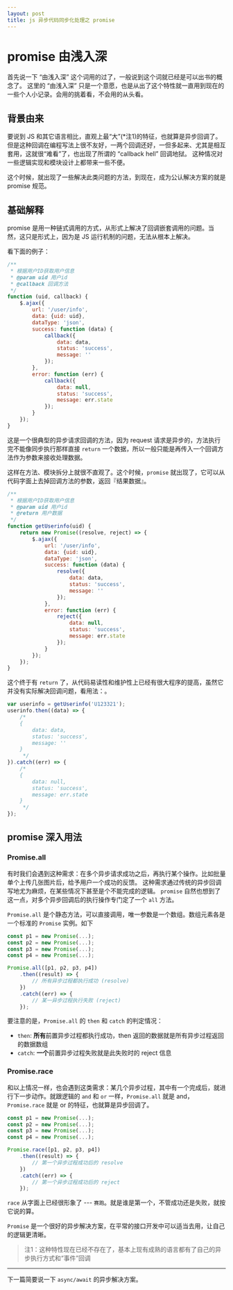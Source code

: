 ```yaml
---
layout: post
title: js 异步代码同步化处理之 promise
---
```


# promise 由浅入深

首先说一下 “由浅入深” 这个词用的过了，一般说到这个词就已经是可以出书的概念了。
这里的 “由浅入深” 只是一个意愿，也是从出了这个特性就一直用到现在的一些个人小记录。会用的挑着看，不会用的从头看。

## 背景由来

要说到 JS 和其它语言相比，直观上最“大”(*注1)的特征，也就算是异步回调了。
但是这种回调在编程写法上很不友好，一两个回调还好，一但多起来、尤其是相互套用，这就很“难看”了，也出现了所谓的 “callback hell” 回调地狱。
这种情况对一些逻辑实现和模块设计上都带来一些不便。

这个时候，就出现了一些解决此类问题的方法，到现在，成为公认解决方案的就是 promise 规范。

## 基础解释

promise 是用一种链式调用的方式，从形式上解决了回调嵌套调用的问题。当然，这只是形式上，因为是 JS 运行机制的问题，无法从根本上解决。

看下面的例子：

~~~javascript
/**
 * 根据用户ID获取用户信息
 * @param uid 用户id
 * @callback 回调方法
 */
function (uid, callback) {
    $.ajax({
        url: '/user/info',
        data: {uid: uid},
        dataType: 'json',
        success: function (data) {
            callback({
                data: data,
                status: 'success',
                message: ''
            });
        },
        error: function (err) {
            callback({
                data: null,
                status: 'success',
                message: err.state
            });
        }
    });
}
~~~

这是一个很典型的异步请求回调的方法，因为 request 请求是异步的，方法执行完不能像同步执行那样直接 `return` 一个数据，所以一般只能是再传入一个回调方法作为参数来接收处理数据。

这样在方法、模块拆分上就很不直观了。这个时候，`promise` 就出现了，它可以从代码字面上去掉回调方法的参数，返回『结果数据』。

~~~javascript
/**
 * 根据用户ID获取用户信息
 * @param uid 用户id
 * @return 用户数据
 */
function getUserinfo(uid) {
    return new Promise((resolve, reject) => {
        $.ajax({
            url: '/user/info',
            data: {uid: uid},
            dataType: 'json',
            success: function (data) {
                resolve({
                    data: data,
                    status: 'success',
                    message: ''
                });
            },
            error: function (err) {
                reject({
                    data: null,
                    status: 'success',
                    message: err.state
                });
            }
        });
    });
}
~~~

这个终于有 `return` 了，从代码易读性和维护性上已经有很大程序的提高，虽然它并没有实际解决回调问题，看用法：。

~~~javascript
var userinfo = getUserinfo('U123321');
userinfo.then((data) => {
    /*
    {
        data: data,
        status: 'success',
        message: ''
    }
     */
}).catch((err) => {
    /*
    {
        data: null,
        status: 'success',
        message: err.state
    }
     */
});
~~~

## promise 深入用法

### Promise.all

有时我们会遇到这种需求：在多个异步请求成功之后，再执行某个操作。比如批量单个上传几张图片后，给予用户一个成功的反馈。
这种需求通过传统的异步回调写地尤为麻烦，在某些情况下甚至是个不能完成的逻辑。
`promise` 自然也想到了这一点，对多个异步回调后的执行操作专门定了一个 `all` 方法。

`Promise.all` 是个静态方法，可以直接调用，唯一参数是一个数组。数组元素各是一个标准的 `Promise` 实例。如下

~~~javascript
const p1 = new Promise(...);
const p2 = new Promise(...);
const p3 = new Promise(...);
const p4 = new Promise(...);

Promise.all([p1, p2, p3, p4])
    .then((result) => {
        // 所有异步过程都执行成功 (resolve)
    })
    .catch((err) => {
        // 某一异步过程执行失败 (reject)
    });
~~~

要注意的是，`Promise.all` 的 `then` 和 `catch` 的判定情况：

* `then`: **所有**前置异步过程都执行成功，then 返回的数据就是所有异步过程返回的数据数组
* `catch`: **一个**前置异步过程失败就是此失败时的 reject 信息 

### Promise.race

和以上情况一样，也会遇到这类需求：某几个异步过程，其中有一个完成后，就进行下一步动作。就跟逻辑的 `and` 和 `or` 一样，`Promise.all` 就是 and，`Promise.race` 就是 or 的特征，也就算是异步回调了。

~~~javascript
const p1 = new Promise(...);
const p2 = new Promise(...);
const p3 = new Promise(...);
const p4 = new Promise(...);

Promise.race([p1, p2, p3, p4])
    .then((result) => {
        // 第一个异步过程成功后的 resolve
    })
    .catch((err) => {
        // 第一个异步过程成功后的 reject
    });
~~~

`race` 从字面上已经很形象了 --- `赛跑`。就是谁是第一个，不管成功还是失败，就按它说的算。

`Promise` 是一个很好的异步解决方案，在平常的接口开发中可以适当去用，让自己的逻辑更清晰。

> 注1：这种特性现在已经不存在了，基本上现有成熟的语言都有了自己的异步执行方式和“事件”回调

---

下一篇简要说一下 `async/await` 的异步解决方案。


